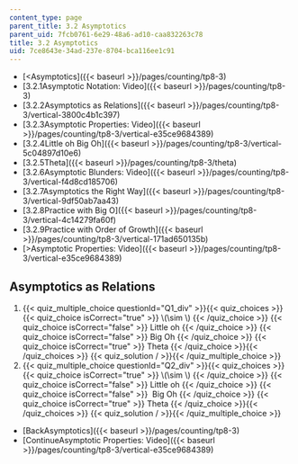 ```yaml
---
content_type: page
parent_title: 3.2 Asymptotics
parent_uid: 7fcb0761-6e29-48a6-ad10-caa832263c78
title: 3.2 Asymptotics
uid: 7ce8643e-34ad-237e-8704-bca116ee1c91
---
```


*   [<Asymptotics]({{< baseurl >}}/pages/counting/tp8-3)
*   [3.2.1Asymptotic Notation: Video]({{< baseurl >}}/pages/counting/tp8-3)
*   [3.2.2Asymptotics as Relations]({{< baseurl >}}/pages/counting/tp8-3/vertical-3800c4b1c397)
*   [3.2.3Asymptotic Properties: Video]({{< baseurl >}}/pages/counting/tp8-3/vertical-e35ce9684389)
*   [3.2.4Little oh Big Oh]({{< baseurl >}}/pages/counting/tp8-3/vertical-5c04897d10e6)
*   [3.2.5Theta]({{< baseurl >}}/pages/counting/tp8-3/theta)
*   [3.2.6Asymptotic Blunders: Video]({{< baseurl >}}/pages/counting/tp8-3/vertical-f4d8cd185706)
*   [3.2.7Asymptotics the Right Way]({{< baseurl >}}/pages/counting/tp8-3/vertical-9df50ab7aa43)
*   [3.2.8Practice with Big O]({{< baseurl >}}/pages/counting/tp8-3/vertical-4c14279fa60f)
*   [3.2.9Practice with Order of Growth]({{< baseurl >}}/pages/counting/tp8-3/vertical-171ad650135b)
*   [\>Asymptotic Properties: Video]({{< baseurl >}}/pages/counting/tp8-3/vertical-e35ce9684389)

Asymptotics as Relations
------------------------

  

1.  {{< quiz_multiple_choice questionId="Q1_div" >}}{{< quiz_choices >}}{{< quiz_choice isCorrect="true" >}}&nbsp;\\(\\sim \\)&nbsp;{{< /quiz_choice >}}
    {{< quiz_choice isCorrect="false" >}}&nbsp;Little oh&nbsp;{{< /quiz_choice >}}
    {{< quiz_choice isCorrect="false" >}}&nbsp;Big Oh&nbsp;{{< /quiz_choice >}}
    {{< quiz_choice isCorrect="true" >}}&nbsp;Theta&nbsp;{{< /quiz_choice >}}{{< /quiz_choices >}}
    {{< quiz_solution / >}}{{< /quiz_multiple_choice >}}
2.  {{< quiz_multiple_choice questionId="Q2_div" >}}{{< quiz_choices >}}{{< quiz_choice isCorrect="true" >}}&nbsp;\\(\\sim \\)&nbsp;{{< /quiz_choice >}}
    {{< quiz_choice isCorrect="false" >}}&nbsp;Little oh&nbsp;{{< /quiz_choice >}}
    {{< quiz_choice isCorrect="false" >}}&nbsp; Big Oh&nbsp;{{< /quiz_choice >}}
    {{< quiz_choice isCorrect="true" >}}&nbsp;Theta&nbsp;{{< /quiz_choice >}}{{< /quiz_choices >}}
    {{< quiz_solution / >}}{{< /quiz_multiple_choice >}}

*   [BackAsymptotics]({{< baseurl >}}/pages/counting/tp8-3)
*   [ContinueAsymptotic Properties: Video]({{< baseurl >}}/pages/counting/tp8-3/vertical-e35ce9684389)
